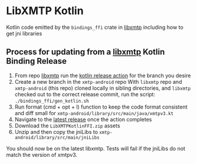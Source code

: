 # LibXMTP Kotlin

Kotlin code emitted by the `bindings_ffi` crate in [libxmtp](https://github.com/xmtp/libxmtp) including how to get jni libraries

## Process for updating from a [libxmtp](https://github.com/xmtp/libxmtp) Kotlin Binding Release

1. From repo [libxmtp](https://github.com/xmtp/libxmtp) run the [kotlin release action](https://github.com/xmtp/libxmtp/actions/workflows/release-kotlin-bindings.yml) for the branch you desire 
2. Create a new branch in the `xmtp-android` repo
   With `libxmtp` repo and `xmtp-android` (this repo) cloned locally in sibling directories, and `libxmtp` checked out to the correct release commit, run the script:
   `./bindings_ffi/gen_kotlin.sh`
3. Run format (cmd + opt + l) function to keep the code format consistent and diff small for `xmtp-android/library/src/main/java/xmtpv3.kt`
4. Navigate to the [latest release](https://github.com/xmtp/libxmtp/releases) once the action completes
5. Download the `LibXMTPKotlinFFI.zip` assets
6. Unzip and then copy the jniLibs to `xmtp-android/library/src/main/jniLibs`

You should now be on the latest libxmtp. Tests will fail if the jniLibs do not match the version of xmtpv3.